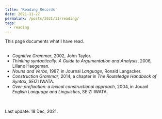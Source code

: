 ```yaml
---
title: 'Reading Records'
date: 2021-11-27
permalink: /posts/2021/11/reading/
tags:
  - reading
---
```


This page documents what I have read.
<br><br>

- *Cognitive Grammar*, 2002, John Taylor.
- *Thinking syntactically: A Guide to Argumentation and Analysis*, 2006, Liliane Haegeman.
- *Nouns and Verbs*, 1987, in Journal *Language*, Ronald Langacker.
- *Construction Grammar*, 2014, a chapter in *The Routeledge Handbook of Syntax*, SEIZI IWATA.
- *Over-prefixation: a lexical constructional approach*, 2004, in Jouanl *English Language and Linguistics*, SEIZI IWATA.

<br><br>
Last update: 18 Dec, 2021.

